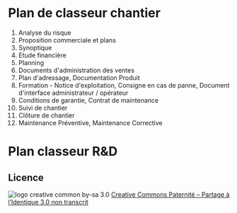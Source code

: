 # Plan de classeur chantier

1. Analyse du risque
1. Proposition commerciale et plans
1. Synoptique
1. Etude financière
1. Planning
1. Documents d'administration des ventes
1. Plan d'adressage, Documentation Produit
1. Formation - Notice d'exploitation, Consigne en cas de panne, Document d'interface administrateur / opérateur
1. Conditions de garantie, Contrat de maintenance
1. Suivi de chantier
1. Clôture de chantier
1. Maintenance Préventive, Maintenance Corrective

# Plan classeur R&D



## Licence

![logo creative common by-sa 3.0](http://i.creativecommons.org/l/by-sa/3.0/88x31.png)
[Creative Commons Paternité – Partage à l’Identique 3.0 non transcrit](http://creativecommons.org/licenses/by-sa/3.0/)
